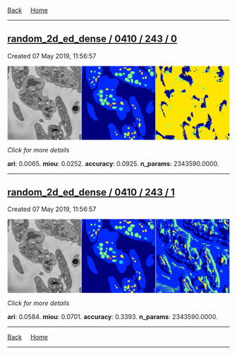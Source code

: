 
[Back](..)&nbsp;&nbsp;&nbsp;&nbsp;&nbsp;[Home](https://leapmanlab.github.io/snapshots)

---

<div class="summary"><a href="0"><h2>random_2d_ed_dense / 0410 / 243 / 0</h2></a><p>Created 07 May 2019, 11:56:57
</p><a href="0"><img src="0/media/summary.png" align="center"></a><p>
<i>Click for more details</i>
</p></div>

**ari**: 0.0065. **miou**: 0.0252. **accuracy**: 0.0925. **n_params**: 2343590.0000. 

---

<div class="summary"><a href="1"><h2>random_2d_ed_dense / 0410 / 243 / 1</h2></a><p>Created 07 May 2019, 11:56:57
</p><a href="1"><img src="1/media/summary.png" align="center"></a><p>
<i>Click for more details</i>
</p></div>

**ari**: 0.0584. **miou**: 0.0701. **accuracy**: 0.3393. **n_params**: 2343590.0000. 

---

[Back](..)&nbsp;&nbsp;&nbsp;&nbsp;&nbsp;[Home](https://leapmanlab.github.io/snapshots)

---
